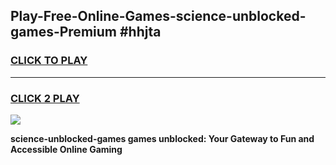 
## Play-Free-Online-Games-science-unblocked-games-Premium #hhjta
<h3>
<a href="https://premium.freeplayer.one?title=science-unblocked-games&ref=8M">CLICK TO PLAY</a></h3>
<hr>

<h3>
<a href="https://premium.freeplayer.one?title=science-unblocked-games&ref=8M">CLICK 2 PLAY</a>
  
</h3>

<a href="https://premium.freeplayer.one?title=science-unblocked-games&ref=8M"><img src="https://clearcache.store/games.png"></a>


**science-unblocked-games games unblocked: Your Gateway to Fun and Accessible Online Gaming**
